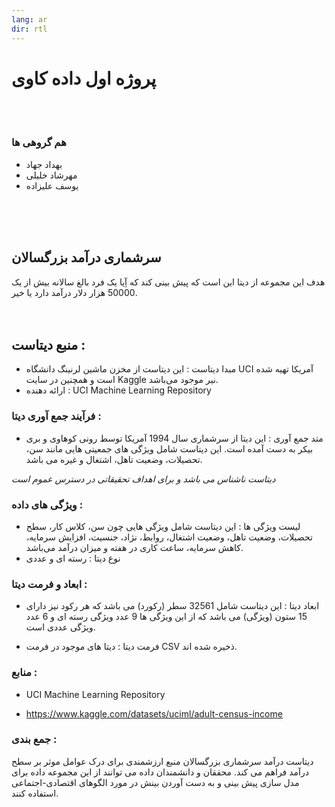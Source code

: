 ```yaml
---
lang: ar
dir: rtl
---
```



# پروژه اول داده کاوی
<br />
<br />

### هم گروهی ها
+ بهداد جهاد
+ مهرشاد خلیلی
+ یوسف علیزاده
<br />
<br />
<br />

## سرشماری درآمد بزرگسالان
هدف این مجموعه از دیتا این است که پیش بینی کند که آِیا یک فرد بالغ سالانه بیش از یک 50000 هزار دلار درآمد دارد یا خیر.
<br />
<br />
<br />

## منبع دیتاست :

+ مبدا دیتاست : این دیتاست از مخزن ماشین لرنینگ دانشگاه UCI آمریکا تهیه شده است و همچنین در سایت Kaggle نیر موجود می‌باشد.
+ ارائه دهنده : UCI Machine Learning Repository

### فرآیند جمع آوری دیتا :
+ متد جمع آوری : این دیتا از سرشماری سال 1994 آمریکا توسط رونی کوهاوی و بری بیکر به دست آمده است. این دیتاست شامل ویژگی های جمعیتی هایی مانند سن، تحصیلات، وضعیت تاهل، اشتغال و غیره می باشد.

*دیتاست ناشناس می باشد و برای اهداف تحقیقاتی در دسترس عموم است*



### ویژگی های داده :
+ لیست ویژگی ها : این دیتاست شامل ویژگی هایی چون سن، کلاس کار، سطح تحصیلات، وضعیت تاهل، وضعیت اشتغال، روابط، نژاد، جنسیت، افزایش سرمایه، کاهش سرمایه، ساعت کاری در هفته و میزان درآمد می‌باشد.
+ نوع دیتا : رسته ای و عددی
### ابعاد و فرمت دیتا : 
+ ابعاد دیتا : این دیتاست شامل 32561 سطر (رکورد)  می باشد که هر رکود نیز دارای 15 ستون (ویژگی) می باشد که از این ویژگی ها 9 عدد ویژگی رسته ای و 6 عدد ویژگی عددی است.

+ فرمت دیتا : دیتا های موجود در فرمت CSV ذخیره شده اند.


### منابع :

+ UCI Machine Learning Repository

+ https://www.kaggle.com/datasets/uciml/adult-census-income



### جمع بندی : 

دیتاست درآمد سرشماری بزرگسالان منبع ارزشمندی برای درک عوامل موثر بر سطح درآمد فراهم می کند. محققان و دانشمندان داده می توانند از این مجموعه داده برای مدل سازی پیش بینی و به دست آوردن بینش در مورد الگوهای اقتصادی-اجتماعی استفاده کنند.
                            

